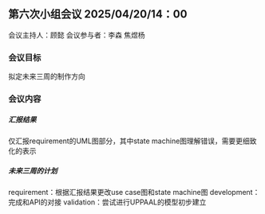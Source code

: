 ## 第六次小组会议 2025/04/20/14：00

会议主持人：顾懿
会议参与者：李森 焦煜杨

### 会议目标

拟定未来三周的制作方向

### 会议内容

##### 汇报结果
仅汇报requirement的UML图部分，其中state machine图理解错误，需要更细致化的表示

##### 未来三周的计划

requirement：根据汇报结果更改use case图和state machine图
development：完成和API的对接
validation：尝试进行UPPAAL的模型初步建立
